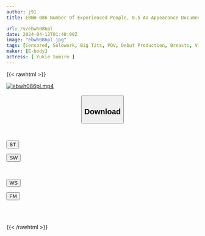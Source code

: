 ```yaml
---
author: j91
title: EBWH-086 Number Of Experienced People, 0.5 AV Appearance Document Of The Fair-skinned Big-breasted Amateur With The Least Experience With Men In The AV World Until She Has Her First Orgasm Sumire Yukisaki

url: /v/ebwh086pl
date: 2024-04-12T01:40:00Z
image: "ebwh086pl.jpg"
tags: [Censored, Solowork, Big Tits, POV, Debut Production, Breasts, Virgin	]
maker: [E-body]
actress: [ Yukie Sumire ]
---
```



{{< rawhtml >}}

<div class="video" data-videoid="z11jBKJxk8Tpkd">
    <a href="javascript:;">
        <img src="/v/ebwh086pl/ebwh086pl.jpg" width="WIDTH" height="HEIGHT" alt="ebwh086pl.mp4" loading="lazy">
    </a>
</div>

<script type="text/javascript" src="https://j91.asia/asset/on-demand-st.js"></script>

<br>
  <link rel="stylesheet" href="https://j91.asia/asset/bs5.css">
  
  <center>
  <button class="btn btn-primary" type="button" data-bs-toggle="collapse" data-bs-target=".multi-collapse" aria-expanded="false" aria-controls="multiCollapseExample1 multiCollapseExample2"><h2>Download</h2></button></center>
</p>
<div class="row">
  <div class="col">
    <div class="collapse multi-collapse" id="multiCollapseExample1">
      <div class="card card-body">
	      	      <br>
<div class="buttons">  
<p><a href="https://streamtape.to/v/z11jBKJxk8Tpkd" target="_blank"><button class="btn-hover color-3"><i class="fa fa-download"></i> ST</button></a></p>
<p><a href="https://asnwish.com/5n1gk16uwrs9" target="_blank"><button class="btn-hover color-2"><i class="fa fa-download"></i> SW</button></a></p></div>
    </div>
  </div>
</div>
  <div class="col">
    <div class="collapse multi-collapse" id="multiCollapseExample2">
      <div class="card card-body">
	      <br>
<div class="buttons">
<p><a href="https://wolfstream.tv/4wjireiezi7p"><button class="btn-hover color-9"><i class="fa fa-download"></i> WS</button></a></p>
<p><a href="https://filemoon.sx/d/zh8ph4j6w7pq"><button class="btn-hover color-8"><i class="fa fa-download"></i> FM</button></a></p></div>
<br><br>
      </div>
    </div>
  </div>
</div>

{{< /rawhtml >}}